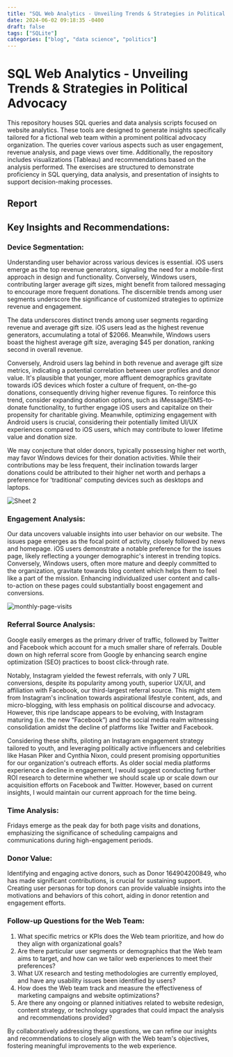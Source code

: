 ```yaml
---
title: "SQL Web Analytics - Unveiling Trends & Strategies in Political Advocacy"
date: 2024-06-02 09:18:35 -0400
draft: false
tags: ["SQLite"]
categories: ["blog", "data science", "politics"]
---
```


# SQL Web Analytics - Unveiling Trends & Strategies in Political Advocacy

This repository houses SQL queries and data analysis scripts focused on website analytics. These tools are designed to generate insights specifically tailored for a fictional web team within a prominent political advocacy organization. The queries cover various aspects such as user engagement, revenue analysis, and page views over time. Additionally, the repository includes visualizations (Tableau) and recommendations based on the analysis performed. The exercises are structured to demonstrate proficiency in SQL querying, data analysis, and presentation of insights to support decision-making processes.

## Report

## Key Insights and Recommendations:

### Device Segmentation:
Understanding user behavior across various devices is essential. iOS users emerge as the top revenue generators, signaling the need for a mobile-first approach in design and functionality. Conversely, Windows users, contributing larger average gift sizes, might benefit from tailored messaging to encourage more frequent donations. The discernible trends among user segments underscore the significance of customized strategies to optimize revenue and engagement.

The data underscores distinct trends among user segments regarding revenue and average gift size. iOS users lead as the highest revenue generators, accumulating a total of $2066. Meanwhile, Windows users boast the highest average gift size, averaging $45 per donation, ranking second in overall revenue.

Conversely, Android users lag behind in both revenue and average gift size metrics, indicating a potential correlation between user profiles and donor value. It's plausible that younger, more affluent demographics gravitate towards iOS devices which foster a culture of frequent, on-the-go donations, consequently driving higher revenue figures. To reinforce this trend, consider expanding donation options, such as iMessage/SMS-to- donate functionality, to further engage iOS users and capitalize on their propensity for charitable giving. Meanwhile, optimizing engagement with Android users is crucial, considering their potentially limited UI/UX experiences compared to iOS users, which may contribute to lower lifetime value and donation size.

We may conjecture that older donors, typically possessing higher net worth, may favor Windows devices for their donation activities. While their contributions may be less frequent, their inclination towards larger donations could be attributed to their higher net worth and perhaps a preference for 'traditional' computing devices such as desktops and laptops.

![Sheet 2](https://github.com/k10sj02/aclu-web-analytics-sql/assets/35823259/13332e78-e625-41c9-9720-baef93a738da)

### Engagement Analysis:
Our data uncovers valuable insights into user behavior on our website. The issues page emerges as the focal point of activity, closely followed by news and homepage. iOS users demonstrate a notable preference for the issues page, likely reflecting a younger demographic's interest in trending topics. Conversely, Windows users, often more mature and deeply committed to the organization, gravitate towards blog content which helps them to feel like a part of the mission. Enhancing individualized user content and calls-to-action on these pages could substantially boost engagement and conversions.

![monthly-page-visits](https://github.com/k10sj02/aclu-web-analytics-sql/assets/35823259/d0381bc4-686a-4802-8317-32f08beed370)

### Referral Source Analysis:

Google easily emerges as the primary driver of traffic, followed by Twitter and Facebook which account for a much smaller share of referrals. Double down on high referral score from Google by enhancing search engine optimization (SEO) practices to boost click-through rate.

Notably, Instagram yielded the fewest referrals, with only 7 URL conversions, despite its popularity among youth, superior UX/UI, and affiliation with Facebook, our third-largest referral source. This might stem from Instagram's inclination towards aspirational lifestyle content, ads, and micro-blogging, with less emphasis on political discourse and advocacy. However, this ripe landscape appears to be evolving, with Instagram maturing (i.e. the new “Facebook”) and the social media realm witnessing consolidation amidst the decline of platforms like Twitter and Facebook.

Considering these shifts, piloting an Instagram engagement strategy tailored to youth, and leveraging politically active influencers and celebrities like Hasan Piker and Cynthia Nixon, could present promising opportunities for our organization's outreach efforts.
As older social media platforms experience a decline in engagement, I would suggest conducting further ROI research to determine whether we should scale up or scale down our acquisition efforts on Facebook and Twitter. However, based on current insights, I would maintain our current approach for the time being.

### Time Analysis:
Fridays emerge as the peak day for both page visits and donations, emphasizing the significance of scheduling campaigns and communications during high-engagement periods.

### Donor Value:
Identifying and engaging active donors, such as Donor 164904200849, who has made significant contributions, is crucial for sustaining support. Creating user personas for top donors can provide valuable insights into the motivations and behaviors of this cohort, aiding in donor retention and engagement efforts.

### Follow-up Questions for the Web Team:
1. What specific metrics or KPIs does the Web team prioritize, and how do they align with organizational goals?
2. Are there particular user segments or demographics that the Web team aims to target, and how can we tailor web experiences to meet their preferences?
3. What UX research and testing methodologies are currently employed, and have any usability issues been identified by users?
4. How does the Web team track and measure the effectiveness of marketing campaigns and website optimizations?
5. Are there any ongoing or planned initiatives related to website redesign, content strategy, or technology upgrades that could impact the analysis and recommendations provided?

By collaboratively addressing these questions, we can refine our insights and recommendations to closely align with the Web team's objectives, fostering meaningful improvements to the web experience.
